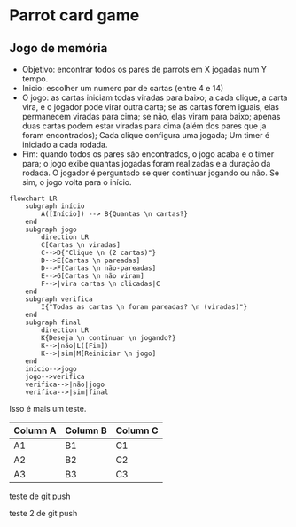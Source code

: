 # Parrot card game

## Jogo de memória 

- Objetivo: encontrar todos os pares de parrots em X jogadas num Y tempo.
- Inicio: escolher um numero par de cartas  (entre 4 e 14) 
- O jogo: as cartas iniciam todas viradas para baixo; a cada clique, a carta vira, e o jogador pode virar outra carta; se as cartas forem iguais, elas permanecem viradas para cima; se não, elas viram para baixo; apenas duas cartas podem estar viradas para cima (além dos pares que ja foram encontrados); Cada clique configura uma jogada; Um timer é iniciado a cada rodada.
- Fim: quando todos os pares são encontrados, o jogo acaba e o timer para; o jogo exibe quantas jogadas foram realizadas e a duração da rodada. O jogador é perguntado se quer continuar jogando ou não. Se sim, o jogo volta para o início.

```mermaid
flowchart LR
    subgraph início
        A([Início]) --> B{Quantas \n cartas?}
    end
    subgraph jogo
        direction LR
        C[Cartas \n viradas]
        C-->D{"Clique \n (2 cartas)"}
        D-->E[Cartas \n pareadas]
        D-->F[Cartas \n não-pareadas]
        E-->G[Cartas \n não viram]
        F-->|vira cartas \n clicadas|C
    end
    subgraph verifica
        I{"Todas as cartas \n foram pareadas? \n (viradas)"}
    end
    subgraph final
        direction LR
        K{Deseja \n continuar \n jogando?}
        K-->|não|L([Fim])
        K-->|sim|M[Reiniciar \n jogo]
    end
    início-->jogo
    jogo-->verifica
    verifica-->|não|jogo
    verifica-->|sim|final
```

Isso é mais um teste.

Column A | Column B | Column C
---------|----------|---------
 A1 | B1 | C1
 A2 | B2 | C2
 A3 | B3 | C3

 teste de git push

 teste 2 de git push
